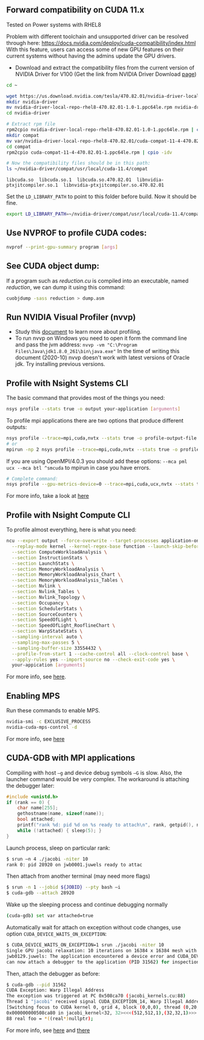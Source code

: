 ## Forward compatibility on CUDA 11.x 
Tested on Power systems with RHEL8

Problem with different toolchain and unsupported driver can be resolved through here: https://docs.nvidia.com/deploy/cuda-compatibility/index.html
With this feature, users can access some of new GPU features on their current systems without having the admins update the GPU drivers.

- Download and extract the compatibility files from the current version of NVIDIA Driver for V100
(Get the link from NVIDIA Driver Download [page](https://www.nvidia.com/Download/))
```bash
cd ~

wget https://us.download.nvidia.com/tesla/470.82.01/nvidia-driver-local-repo-rhel8-470.82.01-1.0-1.ppc64le.rpm
mkdir nvidia-driver
mv nvidia-driver-local-repo-rhel8-470.82.01-1.0-1.ppc64le.rpm nvidia-driver
cd nvidia-driver

# Extract rpm file
rpm2cpio nvidia-driver-local-repo-rhel8-470.82.01-1.0-1.ppc64le.rpm | cpio -idv
mkdir compat
mv var/nvidia-driver-local-repo-rhel8-470.82.01/cuda-compat-11-4-470.82.01-1.ppc64le.rpm compat
cd compat
rpm2cpio cuda-compat-11-4-470.82.01-1.ppc64le.rpm | cpio -idv

# Now the compatibility files should be in this path:
ls ~/nvidia-driver/compat/usr/local/cuda-11.4/compat
```
`libcuda.so  libcuda.so.1  libcuda.so.470.82.01  libnvidia-ptxjitcompiler.so.1  libnvidia-ptxjitcompiler.so.470.82.01`

Set the `LD_LIBRARY_PATH` to point to this folder before build. Now it should be fine.
```bash
export LD_LIBRARY_PATH=~/nvidia-driver/compat/usr/local/cuda-11.4/compat/
```

## Use NVPROF to profile CUDA codes:

```bash
nvprof --print-gpu-summary program [args]
```

## See CUDA object dump:

If a program such as _reduction.cu_ is compiled into an executable, named _reduction_, we can dump it using this command:
```bash
cuobjdump -sass reduction > dump.asm
```

## Run NVIDIA Visual Profiler (nvvp)

- Study this [document](https://docs.nvidia.com/cuda/pdf/CUDA_Profiler_Users_Guide.pdf) to learn more about profiling. 
- To run nvvp on Windows you need to open it form the command line and pass the jvm address:
`nvvp -vm "C:\Program Files\Java\jdk1.8.0_261\bin\java.exe"`
In the time of writing this document (2020-10) nvvp doesn't work with latest versions of Oracle jdk. Try installing previous versions.

## Profile with Nsight Systems CLI

The basic command that provides most of the things you need:
```bash
nsys profile --stats true -o output your-application [arguments]
```
To profile mpi applications there are two options that produce different outputs:
```bash
nsys profile --trace=mpi,cuda,nvtx --stats true -o profile-output-file mpirun -np 2 ./application argument
# or
mpirun -np 2 nsys profile --trace=mpi,cuda,nvtx --stats true -o profile-output-file ./application argument
```
If you are using OpenMPI/4.0.3 you should add these options: `--mca pml ucx --mca btl ^smcuda` to mpirun in case you have errors.
```bash
# Complete command:
nsys profile --gpu-metrics-device=0 --trace=mpi,cuda,ucx,nvtx --stats true -o profile-output-file mpirun -np 2 --mca pml ucx --mca btl ^smcuda ./application argument
```

For more info, take a look at [here](https://docs.nvidia.com/nsight-systems/UserGuide/index.html)

## Profile with Nsight Compute CLI

To profile almost everything, here is what you need:
```bash
ncu --export output --force-overwrite --target-processes application-only \
  --replay-mode kernel --kernel-regex-base function --launch-skip-before-match 0 \
  --section ComputeWorkloadAnalysis \
  --section InstructionStats \
  --section LaunchStats \
  --section MemoryWorkloadAnalysis \
  --section MemoryWorkloadAnalysis_Chart \
  --section MemoryWorkloadAnalysis_Tables \
  --section Nvlink \
  --section Nvlink_Tables \
  --section Nvlink_Topology \
  --section Occupancy \
  --section SchedulerStats \
  --section SourceCounters \
  --section SpeedOfLight \
  --section SpeedOfLight_RooflineChart \
  --section WarpStateStats \
  --sampling-interval auto \
  --sampling-max-passes 5 \
  --sampling-buffer-size 33554432 \
  --profile-from-start 1 --cache-control all --clock-control base \
  --apply-rules yes --import-source no --check-exit-code yes \
  your-appication [arguments]
```

For more info, see [here](https://docs.nvidia.com/nsight-compute/NsightCompute/index.html).

## Enabling MPS

Run these commands to enable MPS.

```bash
nvidia-smi -c EXCLUSIVE_PROCESS
nvidia-cuda-mps-control -d
```
For more info, see [here](https://docs.nvidia.com/deploy/mps/)

## CUDA-GDB with MPI applications

Compiling with host `–g` and device debug symbols `–G` is slow. Also, the launcher command would be very complex. The workaround is attaching the debugger later:

```c
#include <unistd.h>
if (rank == 0) {
    char name[255]; 
    gethostname(name, sizeof(name));
    bool attached;
    printf("rank %d: pid %d on %s ready to attach\n", rank, getpid(), name);
    while (!attached) { sleep(5); }
}
```

Launch process, sleep on particular rank:

```bash
$ srun –n 4 ./jacobi -niter 10
rank 0: pid 28920 on jwb0001.juwels ready to attac
```

Then attach from another terminal (may need more flags)

```bash
$ srun -n 1 --jobid ${JOBID} --pty bash –i
$ cuda-gdb --attach 28920
```

Wake up the sleeping process and continue debugging normally

```bash
(cuda-gdb) set var attached=true
```

Automatically wait for attach on exception without code changes, use option `CUDA_DEVICE_WAITS_ON_EXCEPTION`:
```bash
$ CUDA_DEVICE_WAITS_ON_EXCEPTION=1 srun ./jacobi -niter 10
Single GPU jacobi relaxation: 10 iterations on 16384 x 16384 mesh with norm check every 1 iterations
jwb0129.juwels: The application encountered a device error and CUDA_DEVICE_WAITS_ON_EXCEPTION is set. You 
can now attach a debugger to the application (PID 31562) for inspection.
```
Then, attach the debugger as before:
```bash
$ cuda-gdb --pid 31562
CUDA Exception: Warp Illegal Address
The exception was triggered at PC 0x508ca70 (jacobi_kernels.cu:88)
Thread 1 "jacobi" received signal CUDA_EXCEPTION_14, Warp Illegal Address.
[Switching focus to CUDA kernel 0, grid 4, block (0,0,0), thread (0,20,0), device 0, sm 0, warp 21, lane 0]
0x000000000508ca80 in jacobi_kernel<32, 32><<<(512,512,1),(32,32,1)>>> (/*...*/) at jacobi_kernels.cu:88
88 real foo = *((real*)nullptr);
```
For more info, see [here](https://reg.rainfocus.com/flow/nvidia/gtcspring2022/aplive/page/ap/session/16328439533020010XeY) and [there](https://docs.nvidia.com/cuda/cuda-gdb/index.html)
